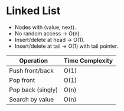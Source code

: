 # Linked List

- Nodes with (value, next).
- No random access → O(n).
- Insert/delete at head → O(1).
- Insert/delete at tail → O(1) with tail pointer.

| Operation         | Time Complexity |
|-------------------|-----------------|
| Push front/back   | O(1)            |
| Pop front         | O(1)            |
| Pop back (singly) | O(n)            |
| Search by value   | O(n)            |
